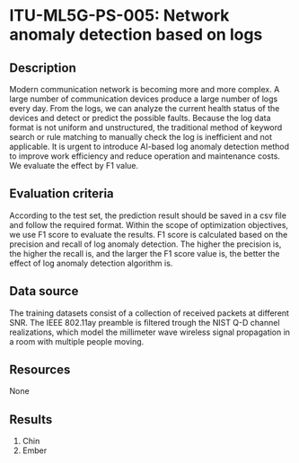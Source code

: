 # ITU-ML5G-PS-005: Network anomaly detection based on logs

## Description
Modern communication network is becoming more and more complex. A large number of communication devices produce a large number of logs every day. From the logs, we can analyze the current health status of the devices and detect or predict the possible faults. Because the log data format is not uniform and unstructured, the traditional method of keyword search or rule matching to manually check the log is inefficient and not applicable. It is urgent to introduce AI-based log anomaly detection method to improve work efficiency and reduce operation and maintenance costs. We evaluate the effect by F1 value.
## Evaluation criteria

According to the test set, the prediction result should be saved in a csv file and follow the required format. Within the scope of optimization objectives, we use F1 score to evaluate the results. F1 score is calculated based on the precision and recall of log anomaly detection. The higher the precision is, the higher the recall is, and the larger the F1 score value is, the better the effect of log anomaly detection algorithm is.

## Data source
The training datasets consist of a collection of received packets at different SNR. The IEEE 802.11ay preamble is filtered trough the NIST Q-D channel realizations, which model the millimeter wave wireless signal propagation in a room with multiple people moving.

## Resources
None
## Results
1. Chin
2. Ember
